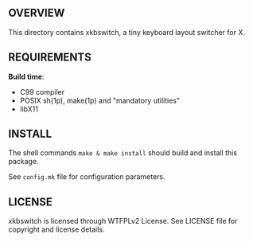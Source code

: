 OVERVIEW
--------
This directory contains xkbswitch, a tiny keyboard layout
switcher for X.


REQUIREMENTS
------------
**Build time**:
- C99 compiler
- POSIX sh(1p), make(1p) and "mandatory utilities"
- libX11


INSTALL
-------
The shell commands `make & make install` should build and
install this package.

See `config.mk` file for configuration parameters.


LICENSE
-------
xkbswitch is licensed through WTFPLv2 License.
See LICENSE file for copyright and license details.
